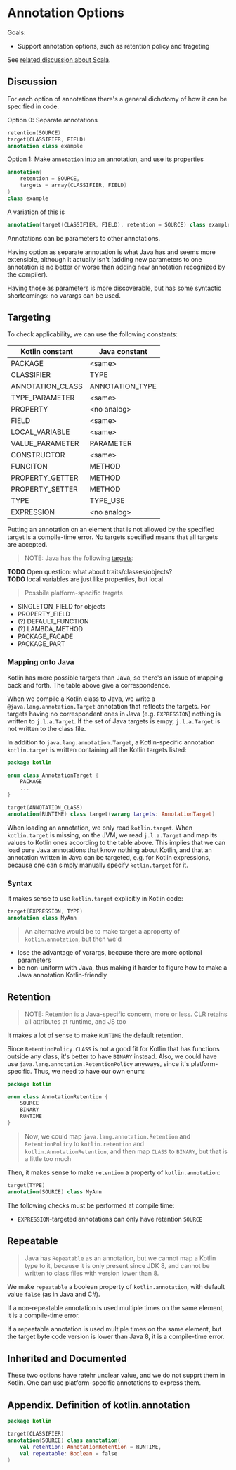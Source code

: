 # Annotation Options

Goals:
* Support annotation options, such as retention policy and trageting

See [related discussion about Scala](http://lampwww.epfl.ch/~mihaylov/attributes.html).

## Discussion

For each option of annotations there's a general dichotomy of how it can be specified in code.

Option 0: Separate annotations

``` kotlin
retention(SOURCE)
target(CLASSIFIER, FIELD)
annotation class example
```

Option 1: Make `annotation` into an annotation, and use its properties

``` kotlin
annotation(
    retention = SOURCE, 
    targets = array(CLASSIFIER, FIELD)
) 
class example
```

A variation of this is

``` kotlin
annotation(target(CLASSIFIER, FIELD), retention = SOURCE) class example
```

Annotations can be parameters to other annotations.

Having option as separate annotation is what Java has and seems more extensible, although it actually isn't (adding new parameters to one annotation is no better or worse than adding new annotation recognized by the compiler).

Having those as parameters is more discoverable, but has some syntactic shortcomings: no varargs can be used.

## Targeting

To check applicability, we can use the following constants:

| Kotlin constant | Java constant | 
|-----------------|---------------|
| PACKAGE | \<same> |
| CLASSIFIER | TYPE |
| ANNOTATION_CLASS | ANNOTATION_TYPE |
| TYPE_PARAMETER | \<same>
| PROPERTY | \<no analog> |
| FIELD | \<same>
| LOCAL_VARIABLE | \<same> |
| VALUE_PARAMETER | PARAMETER |
| CONSTRUCTOR | \<same> |
| FUNCITON | METHOD |
| PROPERTY_GETTER | METHOD |
| PROPERTY_SETTER | METHOD |
| TYPE | TYPE_USE |
| EXPRESSION | \<no analog> |

Putting an annotation on an element that is not allowed by the specified target is a compile-time error.
No targets specified means that all targets are accepted.

> NOTE: Java has the following [targets](https://docs.oracle.com/javase/8/docs/api/java/lang/annotation/ElementType.html):


**TODO** Open question: what about traits/classes/objects?  
**TODO** local variables are just like properties, but local  

> Possbile platform-specific targets
* SINGLETON_FIELD for objects
* PROPERTY_FIELD
* (?) DEFAULT_FUNCTION
* (?) LAMBDA_METHOD
* PACKAGE_FACADE
* PACKAGE_PART

### Mapping onto Java

Kotlin has more possible targets than Java, so there's an issue of mapping back and forth. The table above give a correspondence.

When we compile a Kotlin class to Java, we write a `@java.lang.annotation.Target` annotation that reflects the targets. For targets having no correspondent ones in Java (e.g. `EXPRESSION`) nothing is written to `j.l.a.Target`. If the set of Java targets is empy, `j.l.a.Target` is not written to the class file. 

In addition to `java.lang.annotation.Target`, a Kotlin-specific annotation `kotlin.target` is written containing all the Kotlin targets listed:

``` kotlin
package kotlin

enum class AnnotationTarget {
    PACKAGE
    ...
}

target(ANNOTATION_CLASS)
annotation(RUNTIME) class target(vararg targets: AnnotationTarget)
```

When loading an annotation, we only read `kotlin.target`. When `kotlin.target` is missing, on the JVM, we read `j.l.a.Target` and map its values to Kotlin ones according to the table above. This implies that we can load pure Java annotations that know nothing about Kotlin, and that an annotation written in Java can be targeted, e.g. for Kotlin expressions, because one can simply manually specify `kotlin.target` for it.

### Syntax

It makes sense to use `kotlin.target` explicitly in Kotlin code:

``` kotlin
target(EXPRESSION, TYPE)
annotation class MyAnn
```

> An alternative would be to make target a aproperty of `kotlin.annotation`, but then we'd
* lose the advantage of varargs, because there are more optional parameters
* be non-uniform with Java, thus making it harder to figure how to make a Java annotation Kotlin-friendly

## Retention

> NOTE: Retention is a Java-specific concern, more or less. CLR retains all attributes at runtime, and JS too

It makes a lot of sense to make `RUNTIME` the default retention.

Since `RetentionPolicy.CLASS` is not a good fit for Kotlin that has functions outside any class, it's better to have `BINARY` instead. Also, we could have use `java.lang.annotation.RetentionPolicy` anyways, since it's platform-specific. Thus, we need to have our own enum:

``` kotlin
package kotlin

enum class AnnotationRetention {
    SOURCE
    BINARY
    RUNTIME
}
```

> Now, we could map `java.lang.annotation.Retention` and `RetentionPolicy` to `kotlin.retention` and `kotlin.AnnotationRetention`, and then map `CLASS` to `BINARY`, but that is a little too much

Then, it makes sense to make `retention` a property of `kotlin.annotation`:

``` kotlin
target(TYPE)
annotation(SOURCE) class MyAnn
```

The following checks must be performed at compile time:
* `EXPRESSION`-targeted annotations can only have retention `SOURCE`

## Repeatable

> Java has `Repeatable` as an annotation, but we cannot map a Kotlin type to it, because it is only present since JDK 8, and cannot be written to class files with version lower than 8.

We make `repeatable` a boolean property of `kotlin.annotation`, with default value `false` (as in Java and C#).

If a non-repeatable annotation is used multiple times on the same element, it is a compile-time error.

If a repeatable annotation is used multiple times on the same element, but the target byte code version is lower than Java 8, it is a compile-time error.

## Inherited and Documented

These two options have ratehr unclear value, and we do not supprt them in Kotlin. One can use platform-specific annotations to express them.

## Appendix. Definition of kotlin.annotation

``` kotlin
package kotlin

target(CLASSIFIER)
annotation(SOURCE) class annotation(
    val retention: AnnotationRetention = RUNTIME,
    val repeatable: Boolean = false
)
```
